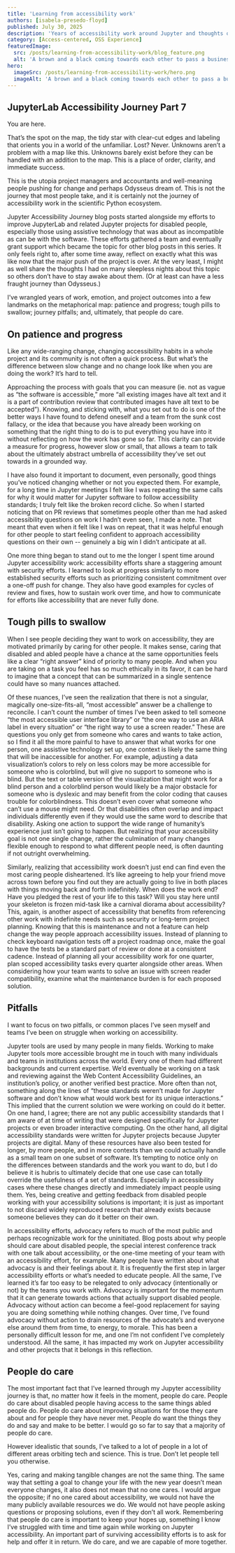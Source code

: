 ```yaml
---
title: 'Learning from accessibility work'
authors: [isabela-presedo-floyd]
published: July 30, 2025
description: 'Years of accessibility work around Jupyter and thoughts on how to survive it in your own projects.'
category: [Access-centered, OSS Experience]
featuredImage:
  src: /posts/learning-from-accessibility-work/blog_feature.png
  alt: 'A brown and a black coming towards each other to pass a business card with the logo of Quansight Labs'
hero:
  imageSrc: /posts/learning-from-accessibility-work/hero.png
  imageAlt: 'A brown and a black coming towards each other to pass a business card with the logo of Quansight Labs'
---
```


## JupyterLab Accessibility Journey Part 7

You are here. 

That’s the spot on the map, the tidy star with clear-cut edges and labeling that orients you in a world of the unfamiliar. Lost? Never. Unknowns aren’t a problem with a map like this. Unknowns barely exist before they can be handled with an addition to the map. This is a place of order, clarity, and immediate success.

This is the utopia project managers and accountants and well-meaning people pushing for change and perhaps Odysseus dream of. This is not the journey that most people take, and it is certainly not the journey of accessibility work in the scientific Python ecosystem. 

Jupyter Accessibility Journey blog posts started alongside my efforts to improve JupyterLab and related Jupyter projects for disabled people, especially those using assistive technology that was about as incompatible as can be with the software. These efforts gathered a team and eventually grant support which became the topic for other blog posts in this series. It only feels right to, after some time away, reflect on exactly what this was like now that the major push of the project is over. At the very least, I might as well share the thoughts I had on many sleepless nights about this topic so others don’t have to stay awake about them. (Or at least can have a less fraught journey than Odysseus.)

I’ve wrangled years of work, emotion, and project outcomes into a few landmarks on the metaphorical map: patience and progress; tough pills to swallow; journey pitfalls; and, ultimately, that people do care.

## On patience and progress

Like any wide-ranging change, changing accessibility habits in a whole project and its community is not often a quick process. But what’s the difference between slow change and no change look like when you are doing the work? It’s hard to tell. 

Approaching the process with goals that you can measure (ie. not as vague as “the software is accessible,” more “all existing images have alt text and it is a part of contribution review that contributed images have alt text to be accepted”). Knowing, and sticking with, what you set out to do is one of the better ways I have found to defend oneself and a team from the sunk cost fallacy, or the idea that because you have already been working on something that the right thing to do is to put everything you have into it without reflecting on how the work has gone so far. This clarity can provide a measure for progress, however slow or small, that allows a team to talk about the ultimately abstract umbrella of accessibility they’ve set out towards in a grounded way.

I have also found it important to document, even personally, good things you’ve noticed changing whether or not you expected them. For example, for a long time in Jupyter meetings I felt like I was repeating the same calls for why it would matter for Jupyter software to follow accessibility standards; I truly felt like the broken record cliche. So when I started noticing that on PR reviews that sometimes people other than me had asked accessibility questions on work I hadn’t even seen, I made a note. That meant that even when it felt like I was on repeat, that it was helpful enough for other people to start feeling confident to approach accessibility questions on their own -- genuinely a big win I didn’t anticipate at all.

One more thing began to stand out to me the longer I spent time around Jupyter accessibility work: accessibility efforts share a staggering amount with security efforts. I learned to look at progress similarly to more established security efforts such as prioritizing consistent commitment over a one-off push for change. They also have good examples for cycles of review and fixes, how to sustain work over time, and how to communicate for efforts like accessibility that are never fully done.

## Tough pills to swallow

When I see people deciding they want to work on accessibility, they are motivated primarily by caring for other people. It makes sense, caring that disabled and abled people have a chance at the same opportunities feels like a clear “right answer” kind of priority to many people. And when you are taking on a task you feel has so much ethically in its favor, it can be hard to imagine that a concept that can be summarized in a single sentence could have so many nuances attached.

Of these nuances, I’ve seen the realization that there is not a singular, magically one-size-fits-all, “most accessible” answer be a challenge to reconcile. I can’t count the number of times I’ve been asked to tell someone “the most accessible user interface library” or “the one way to use an ARIA label in every situation” or “the right way to use a screen reader.” These are questions you only get from someone who cares and wants to take action, so I find it all the more painful to have to answer that what works for one person, one assistive technology set up, one context is likely the same thing that will be inaccessible for another. For example, adjusting a data visualization’s colors to rely on less colors may be more accessible for someone who is colorblind, but will give no support to someone who is blind. But the text or table version of the visualization that might work for a blind person and a colorblind person would likely be a major obstacle for someone who is dyslexic and may benefit from the color coding that causes trouble for colorblindness. This doesn’t even cover what someone who can’t use a mouse might need. Or that disabilities often overlap and impact individuals differently even if they would use the same word to describe that disability. Asking one action to support the wide range of humanity’s experience just isn’t going to happen. But realizing that your accessibility goal is not one single change, rather the culmination of many changes flexible enough to respond to what different people need, is often daunting if not outright overwhelming.

Similarly, realizing that accessibility work doesn’t just end can find even the most caring people disheartened. It’s like agreeing to help your friend move across town before you find out they are actually going to live in both places with things moving back and forth indefinitely. When does the work end? Have you pledged the rest of your life to this task? Will you stay here until your skeleton is frozen mid-task like a carnival diorama about accessibility? This, again, is another aspect of accessibility that benefits from referencing other work with indefinite needs such as security or long-term project planning. Knowing that this is maintenance and not a feature can help change the way people approach accessibility issues. Instead of planning to check keyboard navigation tests off a project roadmap once, make the goal to have the tests be a standard part of review or done at a consistent cadence. Instead of planning all your accessibility work for one quarter, plan scoped accessibility tasks every quarter alongside other areas. When considering how your team wants to solve an issue with screen reader compatibility, examine what the maintenance burden is for each proposed solution. 

## Pitfalls

I want to focus on two pitfalls, or common places I’ve seen myself and teams I’ve been on struggle when working on accessibility.

Jupyter tools are used by many people in many fields. Working to make Jupyter tools more accessible brought me in touch with many individuals and teams in institutions across the world. Every one of them had different backgrounds and current expertise. We’d eventually be working on a task and reviewing against the Web Content Accessibility Guidelines, an institution’s policy, or another verified best practice. More often than not, something along the lines of “these standards weren’t made for Jupyter software and don’t know what would work best for its unique interactions.” This implied that the current solution we were working on could do it better. On one hand, I agree; there are not any public accessibility standards that I am aware of at time of writing that were designed specifically for Jupyter projects or even broader interactive computing. On the other hand, all digital accessibility standards were written for Jupyter projects because Jupyter projects are digital. Many of these resources have also been tested for longer, by more people, and in more contexts than we could actually handle as a small team on one subset of software. It’s tempting to notice only on the differences between standards and the work you want to do, but I do believe it is hubris to ultimately decide that one use case can totally override the usefulness of a set of standards. Especially in accessibility cases where these changes directly and immediately impact people using them. Yes, being creative and getting feedback from disabled people working with your accessibility solutions is important; it is just as important to not discard widely reproduced research that already exists because someone believes they can do it better on their own.

In accessibility efforts, advocacy refers to much of the most public and perhaps recognizable work for the uninitiated. Blog posts about why people should care about disabled people, the special interest conference track with one talk about accessibility, or the one-time meeting of your team with an accessibility effort, for example. Many people have written about what advocacy is and their feelings about it. It is frequently the first step in larger accessibility efforts or what’s needed to educate people. All the same, I’ve learned it’s far too easy to be relegated to only advocacy (intentionally or not) by the teams you work with. Advocacy is important for the momentum that it can generate towards actions that actually support disabled people. Advocacy without action can become a feel-good replacement for saying you are doing something while nothing changes. Over time, I’ve found advocacy without action to drain resources of the advocate’s and everyone else around them from time, to energy, to morale. This has been a personally difficult lesson for me, and one I’m not confident I’ve completely understood. All the same, it has impacted my work on Jupyter accessibility and other projects that it belongs in this reflection.

## People do care

The most important fact that I’ve learned through my Jupyter accessibility journey is that, no matter how it feels in the moment, people do care. People do care about disabled people having access to the same things abled people do. People do care about improving situations for those they care about and for people they have never met. People do want the things they do and say and make to be better. I would go so far to say that a majority of people do care. 

However idealistic that sounds, I’ve talked to a lot of people in a lot of different areas orbiting tech and science. This is true. Don’t let people tell you otherwise.

Yes, caring and making tangible changes are not the same thing. The same way that setting a goal to change your life with the new year doesn’t mean everyone changes, it also does not mean that no one cares. I would argue the opposite; if no one cared about accessibility, we would not have the many publicly available resources we do. We would not have people asking questions or proposing solutions, even if they don’t all work. Remembering that people do care is important to keep your hopes up, something I know I’ve struggled with time and time again while working on Jupyter accessibility. An important part of surviving accessibility efforts is to ask for help and offer it in return. We do care, and we are capable of more together.
